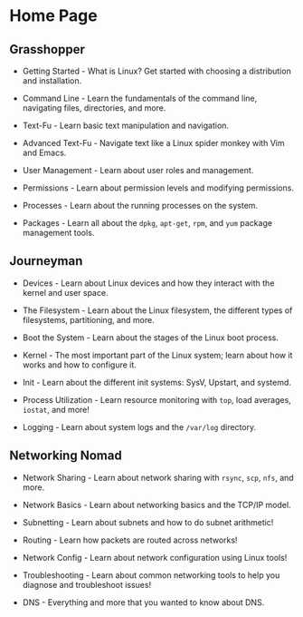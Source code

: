 # Home Page

## Grasshopper

- Getting Started - What is Linux? Get started with choosing a distribution and installation.

- Command Line - Learn the fundamentals of the command line, navigating files, directories, and more.

- Text-Fu - Learn basic text manipulation and navigation.

- Advanced Text-Fu - Navigate text like a Linux spider monkey with Vim and Emacs.

- User Management - Learn about user roles and management.

- Permissions - Learn about permission levels and modifying permissions.

- Processes - Learn about the running processes on the system.

- Packages - Learn all about the `dpkg`, `apt-get`, `rpm`, and `yum` package management tools.

## Journeyman

- Devices - Learn about Linux devices and how they interact with the kernel and user space.

- The Filesystem - Learn about the Linux filesystem, the different types of filesystems, partitioning, and more.

- Boot the System - Learn about the stages of the Linux boot process.

- Kernel - The most important part of the Linux system; learn about how it works and how to configure it.

- Init - Learn about the different init systems: SysV, Upstart, and systemd.

- Process Utilization - Learn resource monitoring with `top`, load averages, `iostat`, and more!

- Logging - Learn about system logs and the `/var/log` directory.

## Networking Nomad

- Network Sharing - Learn about network sharing with `rsync`, `scp`, `nfs`, and more.

- Network Basics - Learn about networking basics and the TCP/IP model.

- Subnetting - Learn about subnets and how to do subnet arithmetic!

- Routing - Learn how packets are routed across networks!

- Network Config - Learn about network configuration using Linux tools!

- Troubleshooting - Learn about common networking tools to help you diagnose and troubleshoot issues!

- DNS - Everything and more that you wanted to know about DNS.
